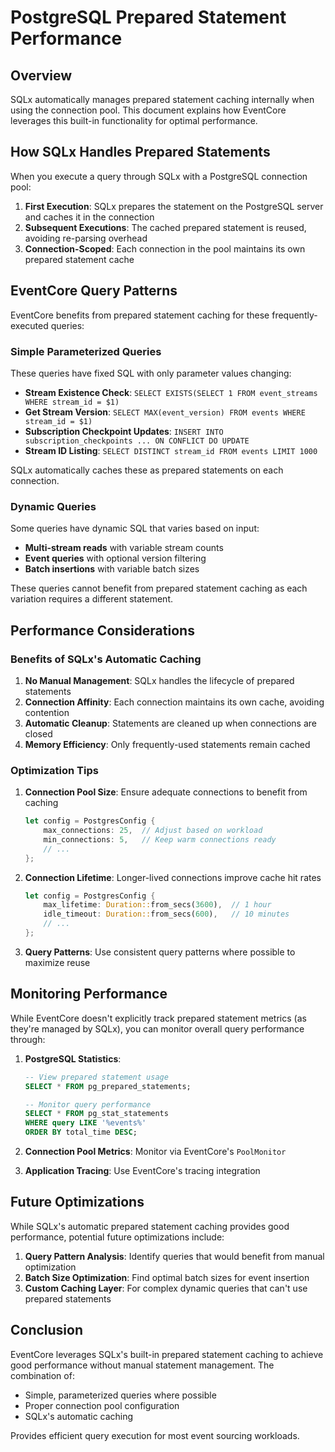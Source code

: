 # PostgreSQL Prepared Statement Performance

## Overview

SQLx automatically manages prepared statement caching internally when using the connection pool. This document explains how EventCore leverages this built-in functionality for optimal performance.

## How SQLx Handles Prepared Statements

When you execute a query through SQLx with a PostgreSQL connection pool:

1. **First Execution**: SQLx prepares the statement on the PostgreSQL server and caches it in the connection
2. **Subsequent Executions**: The cached prepared statement is reused, avoiding re-parsing overhead
3. **Connection-Scoped**: Each connection in the pool maintains its own prepared statement cache

## EventCore Query Patterns

EventCore benefits from prepared statement caching for these frequently-executed queries:

### Simple Parameterized Queries

These queries have fixed SQL with only parameter values changing:

- **Stream Existence Check**: `SELECT EXISTS(SELECT 1 FROM event_streams WHERE stream_id = $1)`
- **Get Stream Version**: `SELECT MAX(event_version) FROM events WHERE stream_id = $1)`
- **Subscription Checkpoint Updates**: `INSERT INTO subscription_checkpoints ... ON CONFLICT DO UPDATE`
- **Stream ID Listing**: `SELECT DISTINCT stream_id FROM events LIMIT 1000`

SQLx automatically caches these as prepared statements on each connection.

### Dynamic Queries

Some queries have dynamic SQL that varies based on input:

- **Multi-stream reads** with variable stream counts
- **Event queries** with optional version filtering
- **Batch insertions** with variable batch sizes

These queries cannot benefit from prepared statement caching as each variation requires a different statement.

## Performance Considerations

### Benefits of SQLx's Automatic Caching

1. **No Manual Management**: SQLx handles the lifecycle of prepared statements
2. **Connection Affinity**: Each connection maintains its own cache, avoiding contention
3. **Automatic Cleanup**: Statements are cleaned up when connections are closed
4. **Memory Efficiency**: Only frequently-used statements remain cached

### Optimization Tips

1. **Connection Pool Size**: Ensure adequate connections to benefit from caching

   ```rust
   let config = PostgresConfig {
       max_connections: 25,  // Adjust based on workload
       min_connections: 5,   // Keep warm connections ready
       // ...
   };
   ```

2. **Connection Lifetime**: Longer-lived connections improve cache hit rates

   ```rust
   let config = PostgresConfig {
       max_lifetime: Duration::from_secs(3600),  // 1 hour
       idle_timeout: Duration::from_secs(600),   // 10 minutes
       // ...
   };
   ```

3. **Query Patterns**: Use consistent query patterns where possible to maximize reuse

## Monitoring Performance

While EventCore doesn't explicitly track prepared statement metrics (as they're managed by SQLx), you can monitor overall query performance through:

1. **PostgreSQL Statistics**:

   ```sql
   -- View prepared statement usage
   SELECT * FROM pg_prepared_statements;

   -- Monitor query performance
   SELECT * FROM pg_stat_statements
   WHERE query LIKE '%events%'
   ORDER BY total_time DESC;
   ```

2. **Connection Pool Metrics**: Monitor via EventCore's `PoolMonitor`
3. **Application Tracing**: Use EventCore's tracing integration

## Future Optimizations

While SQLx's automatic prepared statement caching provides good performance, potential future optimizations include:

1. **Query Pattern Analysis**: Identify queries that would benefit from manual optimization
2. **Batch Size Optimization**: Find optimal batch sizes for event insertion
3. **Custom Caching Layer**: For complex dynamic queries that can't use prepared statements

## Conclusion

EventCore leverages SQLx's built-in prepared statement caching to achieve good performance without manual statement management. The combination of:

- Simple, parameterized queries where possible
- Proper connection pool configuration
- SQLx's automatic caching

Provides efficient query execution for most event sourcing workloads.
